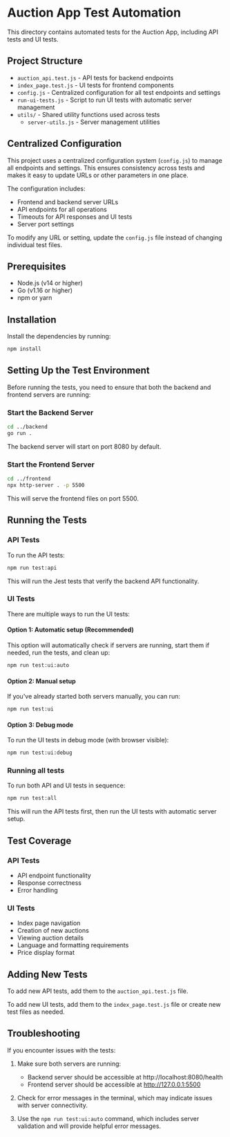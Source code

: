 # Auction App Test Automation

This directory contains automated tests for the Auction App, including API tests and UI tests.

## Project Structure

- `auction_api.test.js` - API tests for backend endpoints
- `index_page.test.js` - UI tests for frontend components
- `config.js` - Centralized configuration for all test endpoints and settings
- `run-ui-tests.js` - Script to run UI tests with automatic server management
- `utils/` - Shared utility functions used across tests
  - `server-utils.js` - Server management utilities

## Centralized Configuration

This project uses a centralized configuration system (`config.js`) to manage all endpoints and settings. This ensures consistency across tests and makes it easy to update URLs or other parameters in one place.

The configuration includes:
- Frontend and backend server URLs
- API endpoints for all operations
- Timeouts for API responses and UI tests
- Server port settings

To modify any URL or setting, update the `config.js` file instead of changing individual test files.

## Prerequisites

- Node.js (v14 or higher)
- Go (v1.16 or higher)
- npm or yarn

## Installation

Install the dependencies by running:

```bash
npm install
```

## Setting Up the Test Environment

Before running the tests, you need to ensure that both the backend and frontend servers are running:

### Start the Backend Server

```bash
cd ../backend
go run .
```

The backend server will start on port 8080 by default.

### Start the Frontend Server

```bash
cd ../frontend
npx http-server . -p 5500
```

This will serve the frontend files on port 5500.

## Running the Tests

### API Tests

To run the API tests:

```bash
npm run test:api
```

This will run the Jest tests that verify the backend API functionality.

### UI Tests

There are multiple ways to run the UI tests:

#### Option 1: Automatic setup (Recommended)

This option will automatically check if servers are running, start them if needed, run the tests, and clean up:

```bash
npm run test:ui:auto
```

#### Option 2: Manual setup

If you've already started both servers manually, you can run:

```bash
npm run test:ui
```

#### Option 3: Debug mode

To run the UI tests in debug mode (with browser visible):

```bash
npm run test:ui:debug
```

### Running all tests

To run both API and UI tests in sequence:

```bash
npm run test:all
```

This will run the API tests first, then run the UI tests with automatic server setup.

## Test Coverage

### API Tests

- API endpoint functionality
- Response correctness
- Error handling

### UI Tests

- Index page navigation
- Creation of new auctions
- Viewing auction details
- Language and formatting requirements
- Price display format

## Adding New Tests

To add new API tests, add them to the `auction_api.test.js` file.

To add new UI tests, add them to the `index_page.test.js` file or create new test files as needed.

## Troubleshooting

If you encounter issues with the tests:

1. Make sure both servers are running:
   - Backend server should be accessible at http://localhost:8080/health
   - Frontend server should be accessible at http://127.0.0.1:5500

2. Check for error messages in the terminal, which may indicate issues with server connectivity.

3. Use the `npm run test:ui:auto` command, which includes server validation and will provide helpful error messages.
